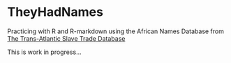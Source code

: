 # TheyHadNames

Practicing with R and R-markdown using the African Names Database from [The Trans-Atlantic Slave Trade Database](http://www.slavevoyages.org/tast/index.faces)

This is work in progress...

